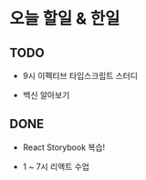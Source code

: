 # 오늘 할일 & 한일

## TODO

- 9시 이펙티브 타입스크립트 스터디

- 백신 알아보기

## DONE

- React Storybook 복습!

- 1 ~ 7시 리액트 수업
